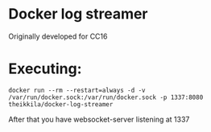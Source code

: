 # Docker log streamer


Originally developed for CC16

# Executing:

```
docker run --rm --restart=always -d -v /var/run/docker.sock:/var/run/docker.sock -p 1337:8080 theikkila/docker-log-streamer
```

After that you have websocket-server listening at 1337
